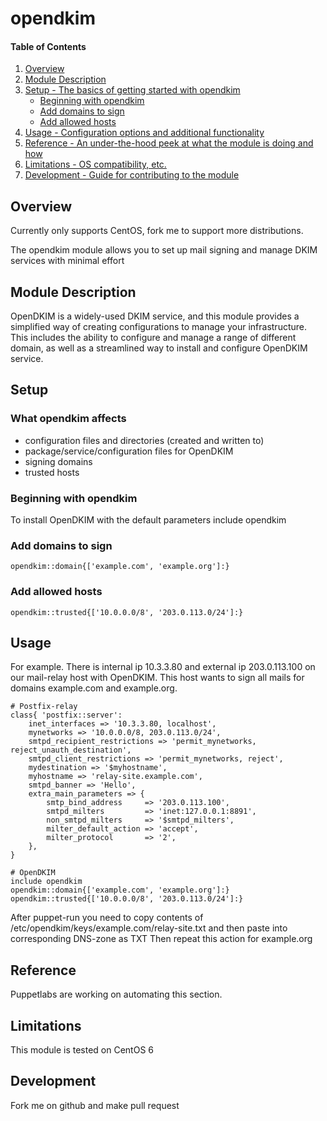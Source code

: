 # opendkim

#### Table of Contents

1. [Overview](#overview)
2. [Module Description](#module-description)
3. [Setup - The basics of getting started with opendkim](#setup)
    * [Beginning with opendkim](#beginning-with-opendkim)
    * [Add domains to sign](#add-domains-to-sign)
    * [Add allowed hosts](#add-allowed-hosts)
4. [Usage - Configuration options and additional functionality](#usage)
5. [Reference - An under-the-hood peek at what the module is doing and how](#reference)
5. [Limitations - OS compatibility, etc.](#limitations)
6. [Development - Guide for contributing to the module](#development)

## Overview
Currently only supports CentOS, fork me to support more distributions.

The opendkim module allows you to set up mail signing and manage DKIM services with minimal effort

## Module Description

OpenDKIM is a widely-used DKIM service, and this module provides a simplified way of creating configurations to manage your infrastructure.
This includes the ability to configure and manage a range of different domain, as well as a streamlined way to install and configure OpenDKIM service.

## Setup

### What opendkim affects

* configuration files and directories (created and written to) 
* package/service/configuration files for OpenDKIM
* signing domains
* trusted hosts

### Beginning with opendkim

To install OpenDKIM with the default parameters
    include opendkim

### Add domains to sign

    opendkim::domain{['example.com', 'example.org']:}


### Add allowed hosts

    opendkim::trusted{['10.0.0.0/8', '203.0.113.0/24']:}

## Usage

For example.
There is internal ip 10.3.3.80 and external ip 203.0.113.100 on our mail-relay host with OpenDKIM.
This host wants to sign all mails for domains example.com and example.org.

    # Postfix-relay
    class{ 'postfix::server':
        inet_interfaces => '10.3.3.80, localhost',
        mynetworks => '10.0.0.0/8, 203.0.113.0/24',
        smtpd_recipient_restrictions => 'permit_mynetworks, reject_unauth_destination',
        smtpd_client_restrictions => 'permit_mynetworks, reject',
        mydestination => '$myhostname',
        myhostname => 'relay-site.example.com',
        smtpd_banner => 'Hello',
        extra_main_parameters => {
            smtp_bind_address     => '203.0.113.100',
            smtpd_milters         => 'inet:127.0.0.1:8891',
            non_smtpd_milters     => '$smtpd_milters',
            milter_default_action => 'accept',
            milter_protocol       => '2',
        },
    }

    # OpenDKIM
    include opendkim
    opendkim::domain{['example.com', 'example.org']:}
    opendkim::trusted{['10.0.0.0/8', '203.0.113.0/24']:}

After puppet-run you need to copy contents of  /etc/opendkim/keys/example.com/relay-site.txt and then paste into corresponding DNS-zone as TXT
Then repeat this action for example.org

## Reference

Puppetlabs are working on automating this section.

## Limitations

This module is tested on CentOS 6

## Development

Fork me on github and make pull request

